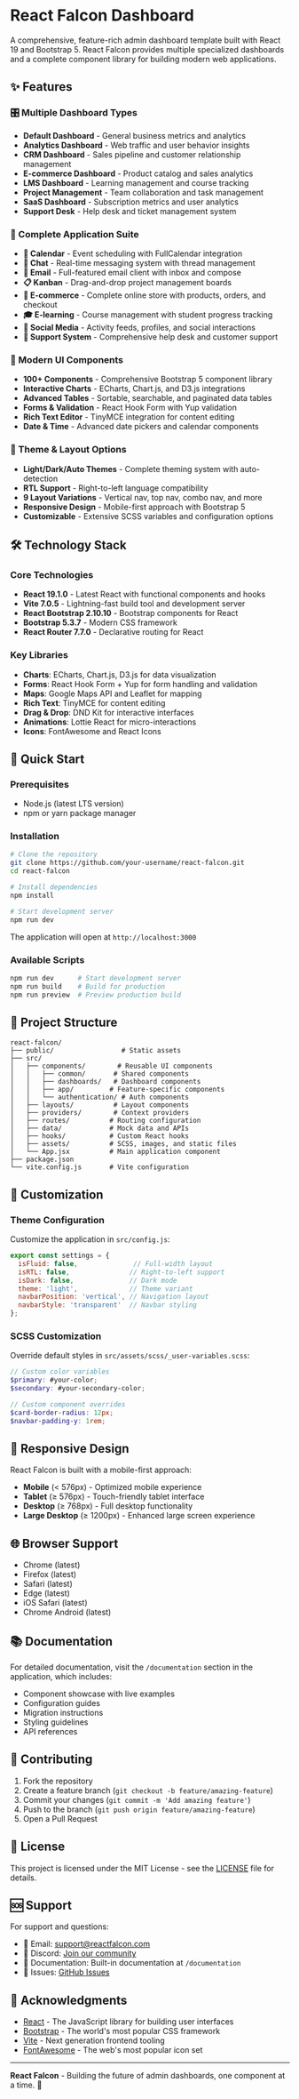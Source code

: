 # React Falcon Dashboard

A comprehensive, feature-rich admin dashboard template built with React 19 and Bootstrap 5. React Falcon provides multiple specialized dashboards and a complete component library for building modern web applications.

## ✨ Features

### 🎛️ Multiple Dashboard Types
- **Default Dashboard** - General business metrics and analytics
- **Analytics Dashboard** - Web traffic and user behavior insights  
- **CRM Dashboard** - Sales pipeline and customer relationship management
- **E-commerce Dashboard** - Product catalog and sales analytics
- **LMS Dashboard** - Learning management and course tracking
- **Project Management** - Team collaboration and task management
- **SaaS Dashboard** - Subscription metrics and user analytics
- **Support Desk** - Help desk and ticket management system

### 🚀 Complete Application Suite
- **📅 Calendar** - Event scheduling with FullCalendar integration
- **💬 Chat** - Real-time messaging system with thread management
- **📧 Email** - Full-featured email client with inbox and compose
- **📋 Kanban** - Drag-and-drop project management boards
- **🛒 E-commerce** - Complete online store with products, orders, and checkout
- **🎓 E-learning** - Course management with student progress tracking
- **📱 Social Media** - Activity feeds, profiles, and social interactions
- **🎫 Support System** - Comprehensive help desk and customer support

### 🎨 Modern UI Components
- **100+ Components** - Comprehensive Bootstrap 5 component library
- **Interactive Charts** - ECharts, Chart.js, and D3.js integrations
- **Advanced Tables** - Sortable, searchable, and paginated data tables
- **Forms & Validation** - React Hook Form with Yup validation
- **Rich Text Editor** - TinyMCE integration for content editing
- **Date & Time** - Advanced date pickers and calendar components

### 🌟 Theme & Layout Options
- **Light/Dark/Auto Themes** - Complete theming system with auto-detection
- **RTL Support** - Right-to-left language compatibility
- **9 Layout Variations** - Vertical nav, top nav, combo nav, and more
- **Responsive Design** - Mobile-first approach with Bootstrap 5
- **Customizable** - Extensive SCSS variables and configuration options

## 🛠️ Technology Stack

### Core Technologies
- **React 19.1.0** - Latest React with functional components and hooks
- **Vite 7.0.5** - Lightning-fast build tool and development server
- **React Bootstrap 2.10.10** - Bootstrap components for React
- **Bootstrap 5.3.7** - Modern CSS framework
- **React Router 7.7.0** - Declarative routing for React

### Key Libraries
- **Charts**: ECharts, Chart.js, D3.js for data visualization
- **Forms**: React Hook Form + Yup for form handling and validation
- **Maps**: Google Maps API and Leaflet for mapping
- **Rich Text**: TinyMCE for content editing
- **Drag & Drop**: DND Kit for interactive interfaces
- **Animations**: Lottie React for micro-interactions
- **Icons**: FontAwesome and React Icons

## 🚀 Quick Start

### Prerequisites
- Node.js (latest LTS version)
- npm or yarn package manager

### Installation

```bash
# Clone the repository
git clone https://github.com/your-username/react-falcon.git
cd react-falcon

# Install dependencies
npm install

# Start development server
npm run dev
```

The application will open at `http://localhost:3000`

### Available Scripts

```bash
npm run dev      # Start development server
npm run build    # Build for production
npm run preview  # Preview production build
```

## 📁 Project Structure

```
react-falcon/
├── public/                 # Static assets
├── src/
│   ├── components/        # Reusable UI components
│   │   ├── common/       # Shared components
│   │   ├── dashboards/   # Dashboard components
│   │   ├── app/         # Feature-specific components
│   │   └── authentication/ # Auth components
│   ├── layouts/          # Layout components
│   ├── providers/        # Context providers
│   ├── routes/          # Routing configuration
│   ├── data/            # Mock data and APIs
│   ├── hooks/           # Custom React hooks
│   ├── assets/          # SCSS, images, and static files
│   └── App.jsx          # Main application component
├── package.json
└── vite.config.js       # Vite configuration
```

## 🎨 Customization

### Theme Configuration
Customize the application in `src/config.js`:

```javascript
export const settings = {
  isFluid: false,              // Full-width layout
  isRTL: false,               // Right-to-left support
  isDark: false,              // Dark mode
  theme: 'light',             // Theme variant
  navbarPosition: 'vertical', // Navigation layout
  navbarStyle: 'transparent'  // Navbar styling
};
```

### SCSS Customization
Override default styles in `src/assets/scss/_user-variables.scss`:

```scss
// Custom color variables
$primary: #your-color;
$secondary: #your-secondary-color;

// Custom component overrides
$card-border-radius: 12px;
$navbar-padding-y: 1rem;
```

## 📱 Responsive Design

React Falcon is built with a mobile-first approach:
- **Mobile** (< 576px) - Optimized mobile experience
- **Tablet** (≥ 576px) - Touch-friendly tablet interface  
- **Desktop** (≥ 768px) - Full desktop functionality
- **Large Desktop** (≥ 1200px) - Enhanced large screen experience

## 🌐 Browser Support

- Chrome (latest)
- Firefox (latest)
- Safari (latest)
- Edge (latest)
- iOS Safari (latest)
- Chrome Android (latest)

## 📚 Documentation

For detailed documentation, visit the `/documentation` section in the application, which includes:
- Component showcase with live examples
- Configuration guides
- Migration instructions
- Styling guidelines
- API references

## 🤝 Contributing

1. Fork the repository
2. Create a feature branch (`git checkout -b feature/amazing-feature`)
3. Commit your changes (`git commit -m 'Add amazing feature'`)
4. Push to the branch (`git push origin feature/amazing-feature`)
5. Open a Pull Request

## 📄 License

This project is licensed under the MIT License - see the [LICENSE](LICENSE) file for details.

## 🆘 Support

For support and questions:
- 📧 Email: support@reactfalcon.com
- 💬 Discord: [Join our community](https://discord.gg/reactfalcon)
- 📖 Documentation: Built-in documentation at `/documentation`
- 🐛 Issues: [GitHub Issues](https://github.com/your-username/react-falcon/issues)

## 🙏 Acknowledgments

- [React](https://reactjs.org/) - The JavaScript library for building user interfaces
- [Bootstrap](https://getbootstrap.com/) - The world's most popular CSS framework
- [Vite](https://vitejs.dev/) - Next generation frontend tooling
- [FontAwesome](https://fontawesome.com/) - The web's most popular icon set

---

**React Falcon** - Building the future of admin dashboards, one component at a time. 🚀